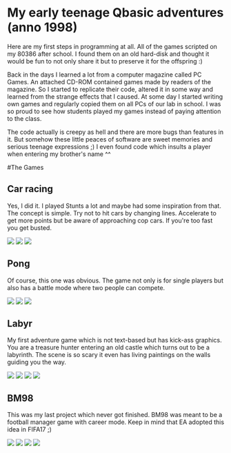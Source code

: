 # My early teenage Qbasic adventures (anno 1998)
Here are my first steps in programming at all. All of the games scripted on my 80386 after school. I found them on an old hard-disk and thought it would be fun to not only share it but to preserve it for the offspring :)

Back in the days I learned a lot from a computer magazine called PC Games. An attached CD-ROM contained games made by readers of the magazine. So I started to replicate their code, altered it in some way and learned from the strange effects that I caused. At some day I started writing own games and regularly copied them on all PCs of our lab in school. I was so proud to see how students played my games instead of paying attention to the class.

The code actually is creepy as hell and there are more bugs than features in it. But somehow these little peaces of software are sweet memories and serious teenage expressions ;) I even found code which insults a player when entering my brother's name ^^

#The Games
## Car racing
Yes, I did it. I played Stunts a lot and maybe had some inspiration from that. The concept is simple. Try not to hit cars by changing lines. Accelerate to get more points but be aware of approaching cop cars. If you're too fast you get busted. 

![](/carracing/img/cr01.png) ![](/carracing/img/cr02.png) ![](/carracing/img/cr03.png)

## Pong
Of course, this one was obvious. The game not only is for single players but also has a battle mode where two people can compete.

![](/pong/img/pp03.png) ![](/pong/img/pp02.png) ![](/pong/img/pp01.png)

## Labyr
My first adventure game which is not text-based but has kick-ass graphics. You are a treasure hunter entering an old castle which turns out to be a labyrinth. The scene is so scary it even has living paintings on the walls guiding you the way.

![](/labyr/img/la01.png) ![](/labyr/img/la02.png) ![](/labyr/img/la03.png) ![](/labyr/img/la04.png)

## BM98
This was my last project which never got finished. BM98 was meant to be a football manager game with career mode. Keep in mind that EA adopted this idea in FIFA17 ;)

![](/bm98/img/bm01.png) ![](/bm98/img/bm02.png) ![](/bm98/img/bm03.png) ![](/bm98/img/bm04.png)
